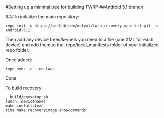 #Setting up a minimal tree for building TWRP
##Android 5.1 branch

###To initialize the main repository:

````
repo init -u https://github.com/notyal/twrp_recovery_manifest.git -b android-5.1
````
Then add any device trees/kernels you need to a file (one XML for each device) and add them to the .repo/local_manifests folder of your initialized repo folder.

Once added:
````
repo sync -c --no-tags
````
Done

To build recovery:
````
. build/envsetup.sh
lunch (devicename)
make installclean
time make recoveryimage showcommands
````
